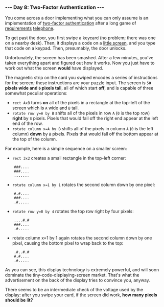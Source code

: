 ### --- Day 8: Two-Factor Authentication ---

You come across a door implementing what you can only assume is an
implementation of [two-factor authentication](https://en.wikipedia.org/wiki/Multi-factor_authentication) after a long game of
[requirements](https://en.wikipedia.org/wiki/Requirement) [telephone](https://en.wikipedia.org/wiki/Chinese_whispers).

To get past the door, you first swipe a keycard (no problem; there was one
on a nearby desk). Then, it displays a code on a [little screen](https://www.google.com/search?q=tiny+lcd&tbm=isch), and you
type that code on a keypad. Then, presumably, the door unlocks.

Unfortunately, the screen has been smashed. After a few minutes, you've
taken everything apart and figured out how it works. Now you just have to
work out what the screen **would** have displayed.

The magnetic strip on the card you swiped encodes a series of instructions
for the screen; these instructions are your puzzle input. The screen is **`50`
pixels wide and `6` pixels tall**, all of which start **off**, and is capable of
three somewhat peculiar operations:

- `rect AxB` turns **on** all of the pixels in a rectangle at the top-left of
the screen which is `A` wide and `B` tall.
- `rotate row y=A by B` shifts all of the pixels in row `A` (`0` is the top
row) **right** by `B` pixels. Pixels that would fall off the right end
appear at the left end of the row.
- `rotate column x=A by B` shifts all of the pixels in column `A` (`0` is the
left column) **down** by `B` pixels. Pixels that would fall off the bottom
appear at the top of the column.

For example, here is a simple sequence on a smaller screen:

- `rect 3x2` creates a small rectangle in the top-left corner:
```
    ###....
    ###....
    .......
```
- `rotate column x=1 by 1` rotates the second column down by one pixel:
```
    #.#....
    ###....
    .#.....
```
- `rotate row y=0 by 4` rotates the top row right by four pixels:
```
    ....#.#
    ###....
    .#.....
```
- rotate column x=1 by 1 again rotates the second column down by one
pixel, causing the bottom pixel to wrap back to the top:
```
    .#..#.#
    #.#....
    .#.....
```
As you can see, this display technology is extremely powerful, and will
soon dominate the tiny-code-displaying-screen market. That's what the
advertisement on the back of the display tries to convince you, anyway.

There seems to be an intermediate check of the voltage used by the display:
after you swipe your card, if the screen did work, **how many pixels should
be lit?**
